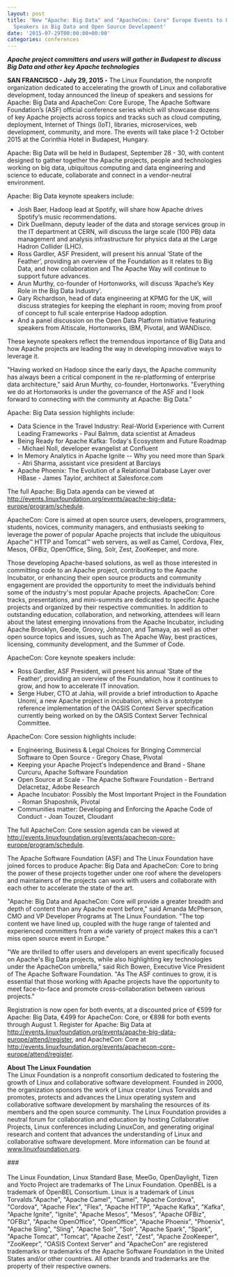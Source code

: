 ```yaml
---
layout: post
title: 'New "Apache: Big Data" and "ApacheCon: Core" Europe Events to Feature Top
  Speakers in Big Data and Open Source Development'
date: '2015-07-29T00:00:00+00:00'
categories: conferences
---
```

<div><b><i>Apache project committers and users will gather in Budapest to discuss Big Data and other key Apache technologies</i></b></div> 
  <div> 
    <p><b>SAN FRANCISCO - July 29, 2015 -</b> The Linux Foundation, the nonprofit organization dedicated to accelerating the growth of Linux and collaborative development, today announced the lineup of speakers and sessions for Apache: Big Data and ApacheCon: Core Europe, The Apache Software Foundation’s (ASF) official conference series which will showcase dozens of key Apache projects across topics and tracks such as cloud computing, deployment, Internet of Things (IoT), libraries, microservices, web development, community, and more. The events will take place 1-2 October 2015 at the Corinthia Hotel in Budapest, Hungary.</p> 
  </div> 
  <div>Apache: Big Data will be held in Budapest, September 28 - 30, with content designed to gather together the Apache projects, people and technologies working on big data, ubiquitous computing and data engineering and science to educate, collaborate and connect in a vendor-neutral environment.</div> 
  <p> </p> 
  <div> 
    <p>Apache: Big Data keynote speakers include:</p> 
  </div> 
  <div> 
    <ul> 
      <li>Josh Baer, Hadoop lead at Spotify, will share how Apache drives Spotify’s music recommendations.</li> 
      <li>Dirk Duellmann, deputy leader of the data and storage services group in the IT department at CERN, will discuss the large scale (100 PB) data management and analysis infrastructure for physics data at the Large Hadron Collider (LHC).</li> 
      <li>Ross Gardler, ASF President, will present his annual ‘State of the Feather’, providing an overview of the Foundation as it relates to Big Data, and how collaboration and The Apache Way will continue to support future advances.</li> 
      <li>Arun Murthy, co-founder of Hortonworks, will discuss ‘Apache’s Key Role in the Big Data Industry’.</li> 
      <li>Gary Richardson, head of data engineering at KPMG for the UK, will discuss strategies for keeping the elephant in room; moving from proof of concept to full scale enterprise Hadoop adoption.</li> 
      <li>And a panel discussion on the Open Data Platform Initiative featuring speakers from Altiscale, Hortonworks, IBM, Pivotal, and WANDisco.</li> 
    </ul> 
  </div> 
  <div> 
    <p>These keynote speakers reflect the tremendous importance of Big Data and how Apache projects are leading the way in developing innovative ways to leverage it.</p> 
    <p>&quot;Having worked on Hadoop since the early days, the Apache community has always been a critical component in the re-platforming of enterprise data architecture,&quot; said Arun Murthy, co-founder, Hortonworks. &quot;Everything we do at Hortonworks is under the governance of the ASF and I look forward to connecting with the community at Apache: Big Data.&quot;</p> 
  </div> 
  <div>Apache: Big Data session highlights include:</div> 
  <p> </p> 
  <ul> 
    <li>Data Science in the Travel Industry: Real-World Experience with Current Leading Frameworks - Paul Balmm, data scientist at Amadeus</li> 
    <li>Being Ready for Apache Kafka: Today's Ecosystem and Future Roadmap - Michael Noll, developer evangelist at Confluent</li> 
    <li>In Memory Analytics in Apache Ignite -- Why you need more than Spark - Atri Sharma, assistant vice president at Barclays</li> 
    <li>Apache Phoenix: The Evolution of a Relational Database Layer over HBase - James Taylor, architect at Salesforce.com</li> 
  </ul> 
  <p> </p> 
  <div> 
    <p>The full Apache: Big Data agenda can be viewed at <a href="http://events.linuxfoundation.org/events/apache-big-data-europe/program/schedule">http://events.linuxfoundation.org/events/apache-big-data-europe/program/schedule</a>.</p> 
    <p>ApacheCon: Core is aimed at open source users, developers, programmers, students, novices, community managers, and enthusiasts seeking to leverage the power of popular Apache projects that include the ubiquitous Apache™ HTTP and Tomcat™ web servers, as well as Camel, Cordova, Flex, Mesos, OFBiz, OpenOffice, Sling, Solr, Zest, ZooKeeper, and more.</p> 
  </div> 
  <div>Those developing Apache-based solutions, as well as those interested in committing code to an Apache project, contributing to the Apache Incubator, or enhancing their open source products and community engagement are provided the opportunity to meet the individuals behind some of the industry's most popular Apache projects. ApacheCon: Core tracks, presentations, and mini-summits are dedicated to specific Apache projects and organized by their respective communities. In addition to outstanding education, collaboration, and networking, attendees will learn about the latest emerging innovations from the Apache Incubator, including Apache Brooklyn, Geode, Groovy, Johnzon, and Tamaya, as well as other open source topics and issues, such as The Apache Way, best practices, licensing, community development, and the Summer of Code.</div> 
  <p>ApacheCon: Core keynote speakers include:</p> 
  <div> 
    <ul> 
      <li>Ross Gardler, ASF President, will present his annual ‘State of the Feather’, providing an overview of the Foundation, how it continues to grow, and how to accelerate IT innovation.</li> 
      <li>Serge Huber, CTO at Jahia, will provide a brief introduction to Apache Unomi, a new Apache project in incubation, which is a prototype reference implementation of the OASIS Context Server specification currently being worked on by the OASIS Context Server Technical Committee.</li> 
    </ul> 
  </div> 
  <div>ApacheCon: Core session highlights include:</div> 
  <div> 
    <p> </p> 
    <ul> 
      <li>Engineering, Business &amp; Legal Choices for Bringing Commercial Software to Open Source - Gregory Chase, Pivotal</li> 
      <li>Keeping your Apache Project's Independence and Brand - Shane Curcuru, Apache Software Foundation</li> 
      <li>Open Source at Scale - The Apache Software Foundation - Bertrand Delacretaz, Adobe Research</li> 
      <li>Apache Incubator: Possibly the Most Important Project in the Foundation - Roman Shaposhnik, Pivotal</li> 
      <li>Communities matter: Developing and Enforcing the Apache Code of Conduct - Joan Touzet, Cloudant</li> 
    </ul> 
    <p> </p> 
  </div> 
  <div> 
    <p>The full ApacheCon: Core session agenda can be viewed at <a href="http://events.linuxfoundation.org/events/apachecon-core-europe/program/schedule">http://events.linuxfoundation.org/events/apachecon-core-europe/program/schedule</a>.</p> 
    <p>The Apache Software Foundation (ASF) and The Linux Foundation have joined forces to produce Apache: Big Data and ApacheCon: Core to bring the power of these projects together under one roof where the developers and maintainers of the projects can work with users and collaborate with each other to accelerate the state of the art.</p> 
  </div> 
  <div> 
    <p>&quot;Apache: Big Data and ApacheCon: Core will provide a greater breadth and depth of content than any Apache event before,&quot; said Amanda McPherson, CMO and VP Developer Programs at The Linux Foundation. &quot;The top content we have lined up, coupled with the huge range of talented and experienced committers from a wide variety of project makes this a can't miss open source event in Europe.&quot;</p> 
    <p>&quot;We are thrilled to offer users and developers an event specifically focused on Apache's Big Data projects, while also highlighting key technologies under the ApacheCon umbrella,&quot; said Rich Bowen, Executive Vice President of The Apache Software Foundation. &quot;As The ASF continues to grow, it is essential that those working with Apache projects have the opportunity to meet face-to-face and promote cross-collaboration between various projects.&quot;</p> 
  </div> 
  <div> 
    <p>Registration is now open for both events, at a discounted price of €599 for Apache: Big Data, €499 for ApacheCon: Core, or €898 for both events through August 1. Register for Apache: Big Data at <a href="http://events.linuxfoundation.org/events/apache-big-data-europe/attend/register">http://events.linuxfoundation.org/events/apache-big-data-europe/attend/register</a>, and ApacheCon: Core at <a href="http://events.linuxfoundation.org/events/apachecon-core-europe/attend/register">http://events.linuxfoundation.org/events/apachecon-core-europe/attend/register</a>.</p> 
    <p><b>About The Linux Foundation<br /></b>The Linux Foundation is a nonprofit consortium dedicated to fostering the growth of Linux and collaborative software development. Founded in 2000, the organization sponsors the work of Linux creator Linus Torvalds and promotes, protects and advances the Linux operating system and collaborative software development by marshaling the resources of its members and the open source community. The Linux Foundation provides a neutral forum for collaboration and education by hosting Collaborative Projects, Linux conferences including LinuxCon, and generating original research and content that advances the understanding of Linux and collaborative software development. More information can be found at <a href="www.linuxfoundation.org">www.linuxfoundation.org</a>.</p> 
  </div> 
  <div>###<br /><br /></div> 
  <div>The Linux Foundation, Linux Standard Base, MeeGo, OpenDaylight, Tizen and Yocto Project are trademarks of The Linux Foundation. OpenBEL is a trademark of OpenBEL Consortium. Linux is a trademark of Linus Torvalds.&quot;Apache&quot;, &quot;Apache Camel&quot;, &quot;Camel&quot;, &quot;Apache Cordova&quot;, &quot;Cordova&quot;, &quot;Apache Flex&quot;, &quot;Flex&quot;, &quot;Apache HTTP&quot;, &quot;Apache Kafka&quot;, &quot;Kafka&quot;, &quot;Apache Ignite&quot;, &quot;Ignite&quot;, &quot;Apache Mesos&quot;, &quot;Mesos&quot;, &quot;Apache OFBiz&quot;, &quot;OFBiz&quot;, &quot;Apache OpenOffice&quot;, &quot;OpenOffice&quot;, &quot;Apache Phoenix&quot;, &quot;Phoenix&quot;, &quot;Apache Sling&quot;, &quot;Sling&quot;, &quot;Apache Solr&quot;, &quot;Solr&quot;, &quot;Apache Spark&quot;, &quot;Spark&quot;, &quot;Apache Tomcat&quot;, &quot;Tomcat&quot;, &quot;Apache Zest&quot;, &quot;Zest&quot;, &quot;Apache ZooKeeper&quot;, &quot;ZooKeepr&quot;, &quot;OASIS Context Server&quot; and &quot;ApacheCon&quot; are registered trademarks or trademarks of the Apache Software Foundation in the United States and/or other countries. All other brands and trademarks are the property of their respective owners.</div> 
  <div><br /></div>
